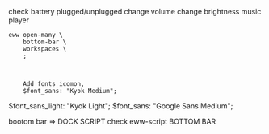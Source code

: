 check battery plugged/unplugged
change volume
change brightness
music player

    eww open-many \
        bottom-bar \
        workspaces \
        ;

        

        Add fonts icomon, 
        $font_sans: "Kyok Medium";
$font_sans_light: "Kyok Light";
$font_sans: "Google Sans Medium";


bootom bar => DOCK SCRIPT
check eww-script BOTTOM BAR